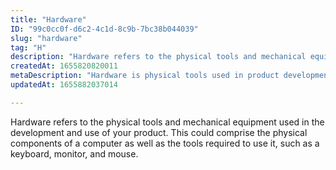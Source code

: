 ```yaml
---
title: "Hardware"
ID: "99c0cc0f-d6c2-4c1d-8c9b-7bc38b044039"
slug: "hardware"
tag: "H"
description: "Hardware refers to the physical tools and mechanical equipment used in the development and use of your product. This could comprise the physical components of a computer as well as the tools required to use it, such as a keyboard, monitor, and mouse."
createdAt: 1655820820011
metaDescription: "Hardware is physical tools used in product development."
updatedAt: 1655882037014

---
```

Hardware refers to the physical tools and mechanical equipment used in the development and use of your product. This could comprise the physical components of a computer as well as the tools required to use it, such as a keyboard, monitor, and mouse.